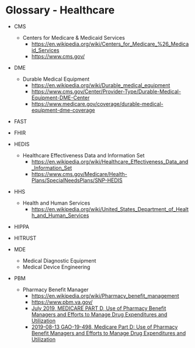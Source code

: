
# Glossary - Healthcare

- CMS
  + Centers for Medicare & Medicaid Services 
    * https://en.wikipedia.org/wiki/Centers_for_Medicare_%26_Medicaid_Services
    * https://www.cms.gov/


- DME 
  + Durable Medical Equipment
    * https://en.wikipedia.org/wiki/Durable_medical_equipment
    * https://www.cms.gov/Center/Provider-Type/Durable-Medical-Equipment-DME-Center
    * https://www.medicare.gov/coverage/durable-medical-equipment-dme-coverage


- FAST


- FHIR


- HEDIS
  + Healthcare Effectiveness Data and Information Set
    * https://en.wikipedia.org/wiki/Healthcare_Effectiveness_Data_and_Information_Set
    * https://www.cms.gov/Medicare/Health-Plans/SpecialNeedsPlans/SNP-HEDIS


- HHS
  + Health and Human Services
    * https://en.wikipedia.org/wiki/United_States_Department_of_Health_and_Human_Services


- HIPPA


- HITRUST


- MDE
  + Medical Diagnostic Equipment
  + Medical Device Engineering


- PBM
  + Pharmacy Benefit Manager
    * https://en.wikipedia.org/wiki/Pharmacy_benefit_management
    * https://www.pbm.va.gov/
    * [July 2019, MEDICARE PART D, Use of Pharmacy Benefit Managers and Efforts to Manage Drug Expenditures and
      Utilization](https://www.gao.gov/assets/710/700259.pdf)
    * [2019-08-13 GAO-19-498, Medicare Part D: Use of Pharmacy Benefit Managers and Efforts to Manage Drug Expenditures and Utilization](https://www.gao.gov/products/GAO-19-498)


